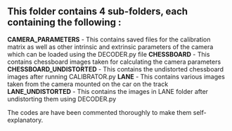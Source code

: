 ## This folder contains 4 sub-folders, each containing the following : ##

**CAMERA_PARAMETERS** - This contains saved files for the calibration matrix as well as other intrinsic and extrinsic parameters of the camera which can be loaded using the DECODER.py file
**CHESSBOARD** - This contains chessboard images taken for calculating the camera parameters
**CHESSBOARD_UNDISTORTED** - This contains the undistorted chessboard images after running CALIBRATOR.py
**LANE** - This contains various images taken from the camera mounted on the car on the track
**LANE_UNDISTORTED** - This contains the images in LANE folder after undistorting them using DECODER.py

The codes are have been commented thoroughly to make them self-explanatory.